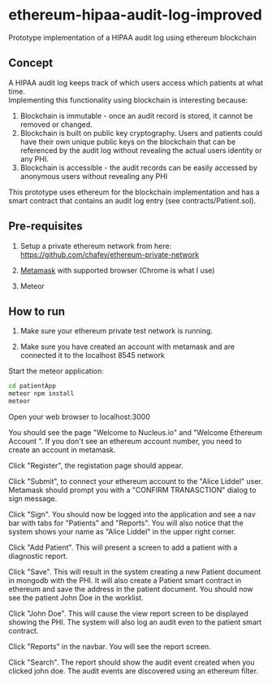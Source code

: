# ethereum-hipaa-audit-log-improved

Prototype implementation of a HIPAA audit log using ethereum blockchain

Concept
-------

A HIPAA audit log keeps track of which users access which patients at what time.  
Implementing this functionality using blockchain is interesting because:

1. Blockchain is immutable - once an audit record is stored, it cannot be
   removed or changed.   
2. Blockchain is built on public key cryptography.  Users and patients could
   have their own unique public keys on the blockchain that can be referenced
   by the audit log without revealing the actual users identity or any PHI.
3. Blockchain is accessible - the audit records can be easily accessed by
   anonymous users without revealing any PHI

This prototype uses ethereum for the blockchain implementation and has a
smart contract that contains an audit log entry (see contracts/Patient.sol).  

Pre-requisites
--------------

1) Setup a private ethereum network from here: https://github.com/chafey/ethereum-private-network

2) [Metamask](https://metamask.io/) with supported browser (Chrome is what I use)

3) Meteor

How to run
----------

1) Make sure your ethereum private test network is running.  

2) Make sure you have created an account with metamask and are connected it to the
localhost 8545 network

Start the meteor application:

```bash
cd patientApp  
meteor npm install  
meteor  
```

Open your web browser to localhost:3000

You should see the page "Welcome to Nucleus.io" and
"Welcome Ethereum Account <your account number>".  If you don't see an ethereum
account number, you need to create an account in metamask.

Click "Register", the registation page should appear.

Click "Submit", to connect your ethereum account to the "Alice Liddel" user.  
Metamask should prompt you with a "CONFIRM TRANASCTION" dialog to sign message.

Click "Sign".  You should now be logged into the application and see a
nav bar with tabs for "Patients" and "Reports".  You will also notice that
the system shows your name as "Alice Liddel" in the upper right corner.

Click "Add Patient".  This will present a screen to add a patient with a
diagnostic report.  

Click "Save".  This will result in the system creating a new Patient document
in mongodb with the PHI.  It will also create a Patient smart contract in
ethereum and save the address in the patient document.  You should now see
the patient John Doe in the worklist.  

Click "John Doe".  This will cause the view report screen to be displayed showing
the PHI.  The system will also log an audit even to the patient smart contract.

Click "Reports" in the navbar.  You will see the report screen.  

Click "Search".  The report should show the audit event created when you clicked
john doe.  The audit events are discovered using an ethereum filter.
